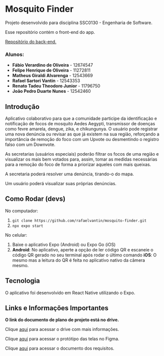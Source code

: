 # Mosquito Finder

Projeto desenvolvido para disciplina SSC0130 - Engenharia de Software.

Esse repositório contém o front-end do app.

[Repositório do back-end.](https://github.com/verardino/mosquito-finder-server)

### Alunos:
*  **Fábio Verardino de Oliveira** - 12674547
*  **Felipe Henrique de Oliveira** - 11272811
*  **Matheus Giraldi Alvarenga** - 12543669
*  **Rafael Sartori Vantin** - 12543353
*  **Renato Tadeu Theodoro Junior** - 11796750
*  **João Pedro Duarte Nunes** - 12542460

## Introdução

Aplicativo colaborativo para que a comunidade participe da identificação e notificação de focos de mosquito Aedes Aegypti, transmissor de doenças como fevre amarela, dengue, zika, e chikungunya. O usuário pode registrar uma nova denúncia ou revisar as que já existem na sua região, reforçando a importância de remoção do foco com um Upvote ou desmentindo o registro falso com um Downvote. 

As secretarias (usuários especiais) poderão filtrar os focos de uma região e visualizar os mais bem votados para, assim, tomar as medidas necessárias para a remoção do foco de forma a priorizar aqueles com mais queixas.

A secretaria poderá resolver uma denúncia, tirando-o do mapa.

Um usuário poderá visualizar suas próprias denúncias.

## Como Rodar (devs)

No computador:
1. ``` git clone https://github.com/rafaelvantin/mosquito-finder.git ```
2. ``` npx expo start ```

No celular:
1. Baixe o aplicativo Expo (Android) ou Expo Go (iOS)
2. **Android**: No aplicativo, aperte a opção de ler código QR e escaneie o código QR gerado no seu terminal após rodar o último comando
  **iOS**: O mesmo mas a leitura do QR é feita no aplicativo nativo da câmera mesmo.


## Tecnologia
O aplicativo foi desenvolvido em React Native utilizando o Expo.

## Links e Informações Importantes

**O link do documento de plano de projeto está no drive.**

Clique [aqui](https://drive.google.com/drive/folders/1lynzmbTl1w2h5wqSLcMebcKa_uTbZa51?usp=sharing) para acessar o drive com mais informações.

Clique [aqui](https://www.figma.com/file/FkDJ11LM7lZhgVnSpVY9bp/App?type=design&node-id=0%3A1&t=LAzlWfmENe4g94Ob-1) para acessar o protótipo das telas no Figma.

Clique [aqui](https://docs.google.com/document/d/1OdKq5P2E2OBvInT9qNxgei1aXzyI4jBW6ihGaLBU29U/edit?usp=sharing) para acessar o documento dos requisitos.


